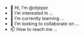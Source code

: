- 👋 Hi, I’m @otjepor
- 👀 I’m interested in ...
- 🌱 I’m currently learning ...
- 💞️ I’m looking to collaborate on ...
- 📫 How to reach me ...

<!---
otjepor/otjepor is a ✨ special ✨ repository because its `README.md` (this file) appears on your GitHub profile.
You can click the Preview link to take a look at your changes.
--->
